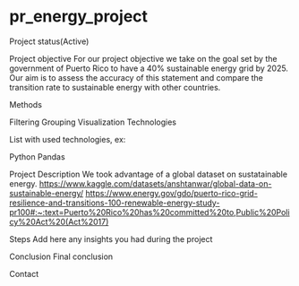 # pr_energy_project
Project status(Active)

Project objective
For our project objective we take on the goal set by the government of Puerto Rico to have a 40% sustainable energy grid by 2025. 
Our aim is to assess the accuracy of this statement and compare the transition rate to sustainable energy with other countries. 

Methods

Filtering
Grouping
Visualization
Technologies

List with used technologies, ex:

Python
Pandas

Project Description
We took advantage of a global dataset on sustatainable energy. 
https://www.kaggle.com/datasets/anshtanwar/global-data-on-sustainable-energy/
https://www.energy.gov/gdo/puerto-rico-grid-resilience-and-transitions-100-renewable-energy-study-pr100#:~:text=Puerto%20Rico%20has%20committed%20to,Public%20Policy%20Act%20(Act%2017)

Steps
Add here any insights you had during the project

Conclusion
Final conclusion

Contact
